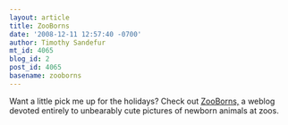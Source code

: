 ```yaml
---
layout: article
title: ZooBorns
date: '2008-12-11 12:57:40 -0700'
author: Timothy Sandefur
mt_id: 4065
blog_id: 2
post_id: 4065
basename: zooborns
---
```

Want a little pick me up for the holidays? Check out [ZooBorns,](http://www.zooborns.com/zooborns/) a weblog devoted entirely to unbearably cute pictures of newborn animals at zoos.

